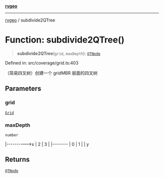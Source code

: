 [**rvgeo**](../README.md)

***

[rvgeo](../globals.md) / subdivide2QTree

# Function: subdivide2QTree()

> **subdivide2QTree**(`grid`, `maxDepth`): [`QTNode`](../type-aliases/QTNode.md)

Defined in: src/coverage/grid.ts:403

（简易四叉树）创建一个 gridMBR 层面的四叉树

## Parameters

### grid

[`Grid`](../classes/Grid.md)

### maxDepth

`number`

|---------->x
| 2 | 3 |
|--------
| 0 | 1 |
|
y

## Returns

[`QTNode`](../type-aliases/QTNode.md)
